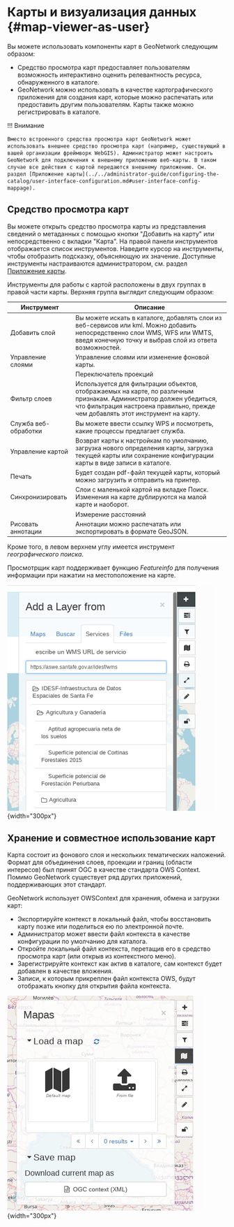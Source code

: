 # Карты и визуализация данных {#map-viewer-as-user}

Вы можете использовать компоненты карт в GeoNetwork следующим образом:

- Средство просмотра карт предоставляет пользователям возможность интерактивно оценить релевантность ресурса, обнаруженного в каталоге.
- GeoNetwork можно использовать в качестве картографического приложения для создания карт, которые можно распечатать или предоставить другим пользователям. Карты также можно регистрировать в каталоге.

!!! Внимание

    Вместо встроенного средства просмотра карт GeoNetwork может использовать внешнее средство просмотра карт (например, существующий в вашей организации фреймворк WebGIS). Администратор может настроить GeoNetwork для подключения к внешнему приложению веб-карты. В таком случае все действия с картой передаются внешнему приложению. См. раздел [Приложение карты](../../administrator-guide/configuring-the-catalog/user-interface-configuration.md#user-interface-config-mappage).


## Средство просмотра карт

Вы можете открыть средство просмотра карты из представления сведений о метаданных с помощью кнопки "Добавить на карту" или непосредственно с вкладки "Карта". На правой панели инструментов отображается список инструментов. Наведите курсор на инструменты, чтобы отобразить подсказку, объясняющую их значение. Доступные инструменты настраиваются администратором, см. раздел [Приложение карты](../../administrator-guide/configuring-the-catalog/user-interface-configuration.md#user-interface-config-mappage).

Инструменты для работы с картой расположены в двух группах в правой части карты. Верхняя группа выглядит следующим образом:

| **Инструмент** | **Описание** |
|------------------------|-----------------------------------------------------------------------------------------------------------------------------------------------------------------------------------------------------------|
| Добавить слой | Вы можете искать в каталоге, добавлять слои из веб-сервисов или kml. Можно добавить непосредственно слои WMS, WFS или WMTS, введя конечную точку и выбрав слой из ответа возможностей. |
| Управление слоями | Управление слоями или изменение фоновой карты.                                                                                                                                                               |
| | Переключатель проекций | Позволяет установить альтернативные проекции.                                                                                                                                                                |
| Фильтр слоев | Используется для фильтрации объектов, отображаемых на карте, по различным признакам. Администратор должен убедиться, что фильтрация настроена правильно, прежде чем добавлять этот инструмент на карту.                                      |
| Служба веб-обработки | Вы можете ввести ссылку WPS и посмотреть, какие процессы предлагает служба.                                                                                                                                       |
| Управление картой | Возврат карты к настройкам по умолчанию, загрузка нового определения карты, загрузка текущей карты или сохранение конфигурации карты в виде записи в каталоге.                                         |
| Печать | Будет создан pdf-файл текущей карты, который можно загрузить и отправить на принтер.                                                                                                                       |
| Синхронизировать | Слои с маленькой картой на вкладке Поиск. Изменения на карте дублируются на малой карте и наоборот.                                                                                           |
| | Измерение расстояний | Измерение расстояний и поверхностей на карте.                                                                                                                                                                |
| Рисовать аннотации | Аннотации можно распечатать или экспортировать в формате GeoJSON.                                                                                                                                                        |

Кроме того, в левом верхнем углу имеется инструмент *географического поиска*.

Просмотрщик карт поддерживает функцию *Featureinfo* для получения информации при нажатии на местоположение на карте.

![](img/addLayers.png){width="300px"}

## Хранение и совместное использование карт

Карта состоит из фонового слоя и нескольких тематических наложений. Формат для объединения слоев, проекции и границ (области интересов) был принят OGC в качестве стандарта OWS Context. Помимо GeoNetwork существует ряд других приложений, поддерживающих этот стандарт.

GeoNetwork использует OWSContext для хранения, обмена и загрузки карт:

- Экспортируйте контекст в локальный файл, чтобы восстановить карту позже или поделиться ею по электронной почте.
- Администратор может ввести файл контекста в качестве конфигурации по умолчанию для каталога.
- Откройте локальный файл контекста, перетащив его в средство просмотра карт (или открыв из контекстного меню).
- Зарегистрируйте контекст как актив в каталоге, сам контекст будет добавлен в качестве вложения.
- Записи, к которым прикреплен файл контекста OWS, будут отображать кнопку для открытия файла контекста.

![](img/OWSContext.png){width="300px"}
